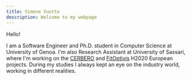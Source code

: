 ```yaml
---
title: Simone Vuotto
description: Welcome to my webpage
---
```


Hello!

I am a Software Engineer and Ph.D. student in Computer Science at University of Genoa. 
I'm also Research Assistant at University of Sassari, where I'm working on the [CERBERO](https://www.cerbero-h2020.eu/) and [FitOptivis](https://fitoptivis.eu/) H2020 European projects. 
During my studies I always kept an eye on the industry world, working in different realities.